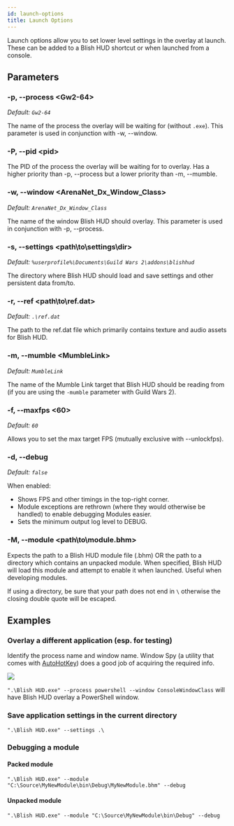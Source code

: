 ```yaml
---
id: launch-options
title: Launch Options
---
```


Launch options allow you to set lower level settings in the overlay at launch.  These can be added to a Blish HUD shortcut or when launched from a console.

## Parameters

### -p, --process <Gw2-64\>

_Default: `Gw2-64`_

The name of the process the overlay will be waiting for (without `.exe`). This parameter is used in conjunction with -w, --window.

### -P, --pid <pid\>

The PID of the process the overlay will be waiting for to overlay.  Has a higher priority than -p, --process but a lower priority than -m, --mumble.

### -w, --window <ArenaNet_Dx_Window_Class\>

_Default: `ArenaNet_Dx_Window_Class`_

The name of the window Blish HUD should overlay. This parameter is used in conjunction with -p, --process.

### -s, --settings <path\to\settings\dir\>

_Default: `%userprofile%\Documents\Guild Wars 2\addons\blishhud`_

The directory where Blish HUD should load and save settings and other persistent data from/to.

### -r, --ref <path\to\ref.dat\>

_Default: `.\ref.dat`_

The path to the ref.dat file which primarily contains texture and audio assets for Blish HUD. 

### -m, --mumble <MumbleLink\>

_Default: `MumbleLink`_

The name of the Mumble Link target that Blish HUD should be reading from (if you are using the `-mumble` parameter with Guild Wars 2).

### -f, --maxfps <60\>

_Default: `60`_

Allows you to set the max target FPS (mutually exclusive with --unlockfps).

### -d, --debug

_Default: `false`_

When enabled:
* Shows FPS and other timings in the top-right corner.
* Module exceptions are rethrown (where they would otherwise be handled) to enable debugging Modules easier.
* Sets the minimum output log level to DEBUG.

### -M, --module <path\to\module.bhm\>

Expects the path to a Blish HUD module file (.bhm) OR the path to a directory which contains an unpacked module.  When specified, Blish HUD will load this module and attempt to enable it when launched.  Useful when developing modules.

If using a directory, be sure that your path does not end in `\` otherwise the closing double quote will be escaped.

## Examples

### Overlay a different application (esp. for testing)

Identify the process name and window name.  Window Spy (a utility that comes with [AutoHotKey](https://www.autohotkey.com/download/)) does a good job of acquiring the required info.

![](/img/docs/launch-options.png)

`".\Blish HUD.exe" --process powershell --window ConsoleWindowClass` will have Blish HUD overlay a PowerShell window.

### Save application settings in the current directory

`".\Blish HUD.exe" --settings .\`

### Debugging a module

#### Packed module

`".\Blish HUD.exe" --module "C:\Source\MyNewModule\bin\Debug\MyNewModule.bhm" --debug`

#### Unpacked module

`".\Blish HUD.exe" --module "C:\Source\MyNewModule\bin\Debug" --debug`